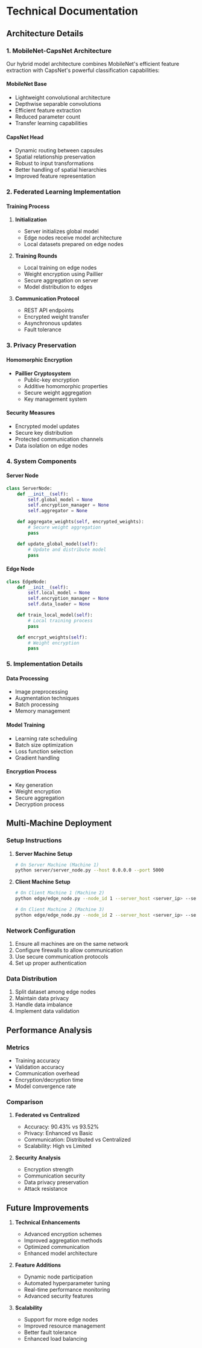 # Technical Documentation

## Architecture Details

### 1. MobileNet-CapsNet Architecture

Our hybrid model architecture combines MobileNet's efficient feature extraction with CapsNet's powerful classification capabilities:

#### MobileNet Base
- Lightweight convolutional architecture
- Depthwise separable convolutions
- Efficient feature extraction
- Reduced parameter count
- Transfer learning capabilities

#### CapsNet Head
- Dynamic routing between capsules
- Spatial relationship preservation
- Robust to input transformations
- Better handling of spatial hierarchies
- Improved feature representation

### 2. Federated Learning Implementation

#### Training Process
1. **Initialization**
   - Server initializes global model
   - Edge nodes receive model architecture
   - Local datasets prepared on edge nodes

2. **Training Rounds**
   - Local training on edge nodes
   - Weight encryption using Paillier
   - Secure aggregation on server
   - Model distribution to edges

3. **Communication Protocol**
   - REST API endpoints
   - Encrypted weight transfer
   - Asynchronous updates
   - Fault tolerance

### 3. Privacy Preservation

#### Homomorphic Encryption
- **Paillier Cryptosystem**
  - Public-key encryption
  - Additive homomorphic properties
  - Secure weight aggregation
  - Key management system

#### Security Measures
- Encrypted model updates
- Secure key distribution
- Protected communication channels
- Data isolation on edge nodes

### 4. System Components

#### Server Node
```python
class ServerNode:
    def __init__(self):
        self.global_model = None
        self.encryption_manager = None
        self.aggregator = None

    def aggregate_weights(self, encrypted_weights):
        # Secure weight aggregation
        pass

    def update_global_model(self):
        # Update and distribute model
        pass
```

#### Edge Node
```python
class EdgeNode:
    def __init__(self):
        self.local_model = None
        self.encryption_manager = None
        self.data_loader = None

    def train_local_model(self):
        # Local training process
        pass

    def encrypt_weights(self):
        # Weight encryption
        pass
```

### 5. Implementation Details

#### Data Processing
- Image preprocessing
- Augmentation techniques
- Batch processing
- Memory management

#### Model Training
- Learning rate scheduling
- Batch size optimization
- Loss function selection
- Gradient handling

#### Encryption Process
- Key generation
- Weight encryption
- Secure aggregation
- Decryption process

## Multi-Machine Deployment

### Setup Instructions

1. **Server Machine Setup**
   ```bash
   # On Server Machine (Machine 1)
   python server/server_node.py --host 0.0.0.0 --port 5000
   ```

2. **Client Machine Setup**
   ```bash
   # On Client Machine 1 (Machine 2)
   python edge/edge_node.py --node_id 1 --server_host <server_ip> --server_port 5000

   # On Client Machine 2 (Machine 3)
   python edge/edge_node.py --node_id 2 --server_host <server_ip> --server_port 5000
   ```

### Network Configuration
1. Ensure all machines are on the same network
2. Configure firewalls to allow communication
3. Use secure communication protocols
4. Set up proper authentication

### Data Distribution
1. Split dataset among edge nodes
2. Maintain data privacy
3. Handle data imbalance
4. Implement data validation

## Performance Analysis

### Metrics
- Training accuracy
- Validation accuracy
- Communication overhead
- Encryption/decryption time
- Model convergence rate

### Comparison
1. **Federated vs Centralized**
   - Accuracy: 90.43% vs 93.52%
   - Privacy: Enhanced vs Basic
   - Communication: Distributed vs Centralized
   - Scalability: High vs Limited

2. **Security Analysis**
   - Encryption strength
   - Communication security
   - Data privacy preservation
   - Attack resistance

## Future Improvements

1. **Technical Enhancements**
   - Advanced encryption schemes
   - Improved aggregation methods
   - Optimized communication
   - Enhanced model architecture

2. **Feature Additions**
   - Dynamic node participation
   - Automated hyperparameter tuning
   - Real-time performance monitoring
   - Advanced security features

3. **Scalability**
   - Support for more edge nodes
   - Improved resource management
   - Better fault tolerance
   - Enhanced load balancing

